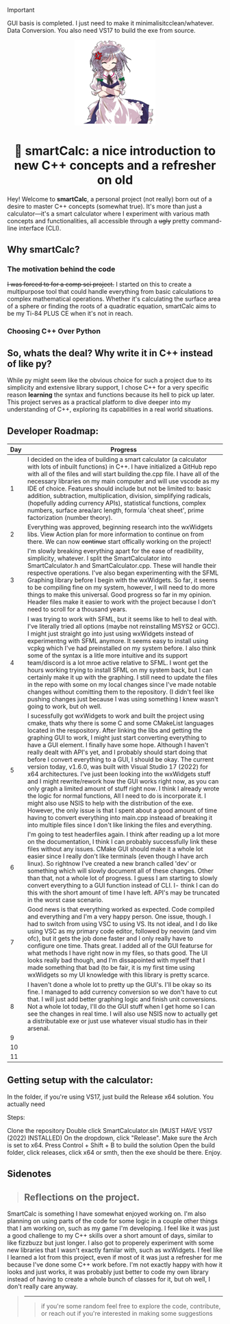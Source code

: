 > [!IMPORTANT]
> GUI basis is completed. I just need to make it minimalisitcclean/whatever. Data Conversion. You also need
> VS17 to build the exe from source.

<p align="center"><img src="https://github.com/orangejuiceplz/smartCalc/blob/main/SmartCalculator.ico" height="200"></p>

<h1 align="center">🧮 smartCalc: a nice introduction to new C++ concepts and a refresher on old</h1>


Hey! Welcome to **smartCalc**, a personal project (not really) born out of a desire to master C++ concepts (somewhat true). It's more than just a calculator—it's a smart calculator where I experiment with various math concepts and functionalities, all accessible through a ~~ugly~~ pretty command-line interface (CLI). 


## Why smartCalc?

### The motivation behind the code

~~I was forced to for a comp sci project.~~ I started on this to create a multipurpose tool that could handle everything from basic calculations to complex mathematical operations. Whether it's calculating the surface area of a sphere or finding the roots of a quadratic equation, smartCalc aims to be my Ti-84 PLUS CE when it's not in reach.

### Choosing C++ Over Python

## So, whats the deal? Why write it in C++ instead of like py?

While py might seem like the obvious choice for such a project due to its simplicity and extensive library support, I chose C++ for a very specific reason **learning** the syntax and functions because its hell to pick up later.  This project serves as a practical platform to dive deeper into my understanding of C++, exploring its capabilities in a real world situations.

## Developer Roadmap:

| Day | Progress |
| --- | -------- |
|  1  | I decided on the idea of building a smart calculator (a calculator with lots of inbuilt functions) in C++. I have initialized a GitHub repo with all of the files and will start building   the.cpp file. I have all of the necessary libraries on my main computer and will use vscode as my IDE of choice. Features should include but not be limited to: basic addition, subtraction, multiplication, division, simplifying radicals, (hopefully adding currency APIs), statistical functions, complex numbers, surface area/arc length, formula 'cheat sheet', prime factorization (number theory). |
|  2  | Everything was approved, beginning research into the wxWidgets libs. View Action plan for more information to continue on from there.  We can now ~~continue~~ start offically working on the project!        |
|  3  | I'm slowly breaking everything apart for the ease of readibility, simplicity, whatever. I split the SmartCalculator into SmartCalculator.h and SmartCalculator.cpp. These will handle their respective operations. I've also began experimenting with the SFML Graphing library before I begin with the wxWidgets. So far, it seems to be compiling fine on my system, however, I will need to do more things to make this universal. Good progress so far in my opinion. Header files make it easier to work with the project because I don't need to scroll for a thousand years.       |
|  4  | I was trying to work with SFML, but it seems like to hell to deal with. I've literally tried all options (maybe not reinstalling MSYS2 or GCC). I might just straight go into just using wxWidgets instead of experimentng with SFML anymore. It seems easy to install using vcpkg which I've had preinstalled on my system before. I also think some of the syntax is a litle more intuitive and its support team/discord is a lot mroe active relative to SFML. I wont get the hours working trying to install SFML on my system back, but I can certainly make it up with the graphing. I still need to update the files in the repo with some on my local changes since I've made notable changes without comitting them to the repository. (I didn't feel like pushing changes just because I was using something I knew wasn't going to work, but oh well.        |
|  5  | I sucessfully got wxWidgets to work and built the project using cmake, thats why there is some C and some CMakeList languages located in the respository. After linking the libs and getting the graphing GUI to work, I might just start converting everything to have a GUI element. I finally have some hope. Although I haven't really dealt with API's yet, and I probably should start doing that before I convert everything to a GUI, I should be okay. The current version today, v1.6.0, was built with Visual Studio 17 (2022) for x64 architectures. I've just been looking into the wxWidgets stuff and I might rewrite/rework how the GUI works right now, as you can only graph a limited amount of stuff right now. I think I already wrote the logic for normal functions, All I need to do is incorporate it. I might also use NSIS to help with the distribution of the exe. However, the only issue is that I spent about a good amount of time having to convert everything into main.cpp insteaad of breaking it into multiple files since I don't like linking the files and everything.       |
|  6  | I'm going to test headerfiles again. I think after reading up a lot more on the documentation, I think I can probably successfully link these files without any issues. CMake GUI should make it a whole lot easier since I really don't like terminals (even though I have arch linux). So rightnow I've created a new branch called 'dev' or something which will slowly document all of these changes. Other than that, not a whole lot of progress. I guess I am starting to slowly convert everything to a GUI function instead of CLI. I- think I can do this with the short amount of time I have left. API's may be truncated in the worst case scenario.     |
|  7  | Good news is that everything worked as expected. Code compiled and everything and I'm a very happy person. One issue, though. I had to switch from using VSC to using VS. Its not ideal, and I do like using VSC as my primary code editor, followed by neovim (and vim ofc), but it gets the job done faster and I only really have to configure one time. Thats great. I added all of the GUI featurse for what methods I have right now in my files, so thats good. The UI looks really bad though, and I'm dissapointed with myself that I made something that bad (to be fair, it is my first time using wxWidgets so my UI knowledge with this library is pretty scarce.           |
|  8  | I haven't done a whole lot to pretty up the GUI's. I'll be okay so its fine. I managed to add currency conversion so we don't have to cut that. I will just add better graphing logic and finish unit conversions. Not a whole lot today, I'll do the GUI stuff when I get home so I can see the changes in real time. I will also use NSIS now to actually get a distributable exe or just use whatever visual studio has in their arsenal.      |
|  9  |          |
| 10  |          |
| 11  |          |

## Getting setup with the calculator:

In the folder, if you're using VS17, just build the Release x64 solution. You actually need 

Steps:

Clone the repository
Double click SmartCalculator.sln (MUST HAVE VS17 (2022) INSTALLED)
On the dropdown, click "Release".
Make sure the Arch is set to x64.
Press Control + Shift + B to build the solution
Open the build folder, click releases, click x64 or smth, then the exe should be there.
Enjoy.

## Sidenotes

> ## Reflections on the project.

SmartCalc is something I have somewhat enjoyed working on. I'm also planning on using parts of the code for some logic in a couple other things that I am working on, such as my game I'm developing. I feel like it was just a good challenge to my C++ skills over a short amount of days, similar to like fizzbuzz but just longer. I also got to properely experiment with some new libraries that I wasn't exactly familar with, such as wxWidgets. I feel like I learned a lot from this project, even if most of it was just a refresher for me because I've done some C++ work before. I'm not exactly happy with how it looks and just works, it was probably just better to code my own library instead of having to create a whole bunch of classes for it, but oh well, I don't really care anyway.

> ---
>> if you're some random feel free to explore the code, contribute, or reach out if you're interested in making some suggestions


